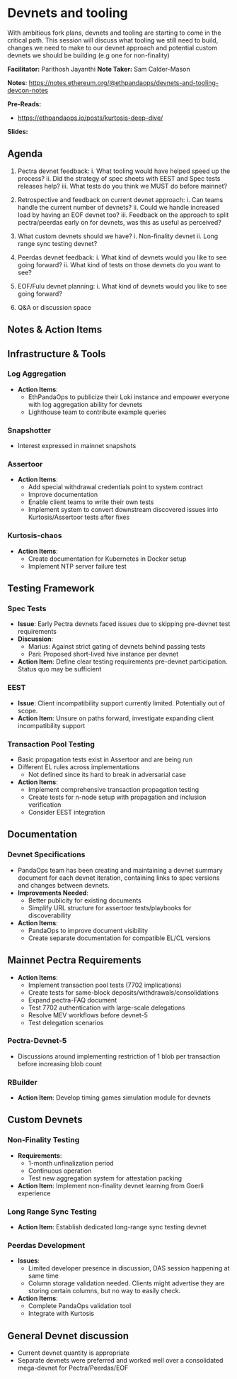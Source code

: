 # Devnets and tooling 

With ambitious fork plans, devnets and tooling are starting to come in the critical path. This session will discuss what tooling we still need to build, changes we need to make to our devnet approach and potential custom devnets we should be building (e.g one for non-finality) 

**Facilitator:** Parithosh Jayanthi
**Note Taker:** Sam Calder-Mason

**Notes**: https://notes.ethereum.org/@ethpandaops/devnets-and-tooling-devcon-notes

**Pre-Reads:** 
- https://ethpandaops.io/posts/kurtosis-deep-dive/

**Slides:** 

## Agenda 
1. Pectra devnet feedback:
    i. What tooling would have helped speed up the process?
    ii. Did the strategy of spec sheets with EEST and Spec tests releases help?
    iii. What tests do you think we MUST do before mainnet?
2. Retrospective and feedback on current devnet approach:
    i. Can teams handle the current number of devnets?
    ii. Could we handle increased load by having an EOF devnet too?
    iii. Feedback on the approach to split pectra/peerdas early on for devnets, was this as useful as perceived?
3. What custom devnets should we have?
    i. Non-finality devnet
    ii. Long range sync testing devnet?
    
4. Peerdas devnet feedback:
    i. What kind of devnets would you like to see going forward? 
    ii. What kind of tests on those devnets do you want to see? 

5. EOF/Fulu devnet planning:
    i. What kind of devnets would you like to see going forward?

6. Q&A or discussion space

## Notes & Action Items 

## Infrastructure & Tools

### Log Aggregation
- **Action Items**:
  - EthPandaOps to publicize their Loki instance and empower everyone with log aggregation ability for devnets
  - Lighthouse team to contribute example queries

### Snapshotter
- Interest expressed in mainnet snapshots

### Assertoor
- **Action Items**:
  - Add special withdrawal credentials point to system contract
  - Improve documentation
  - Enable client teams to write their own tests
  - Implement system to convert downstream discovered issues into Kurtosis/Assertoor tests after fixes

### Kurtosis-chaos
- **Action Items**:
  - Create documentation for Kubernetes in Docker setup
  - Implement NTP server failure test

## Testing Framework

### Spec Tests
- **Issue**: Early Pectra devnets faced issues due to skipping pre-devnet test requirements
- **Discussion**:
  - Marius: Against strict gating of devnets behind passing tests
  - Pari: Proposed short-lived hive instance per devnet
- **Action Item**: Define clear testing requirements pre-devnet participation. Status quo may be sufficient

### EEST
- **Issue**: Client incompatibility support currently limited. Potentially out of scope.
- **Action Item**: Unsure on paths forward, investigate expanding client incompatibility support

### Transaction Pool Testing
 - Basic propagation tests exist in Assertoor and are being run
 - Different EL rules across implementations
     - Not defined since its hard to break in adversarial case
- **Action Items**:
  - Implement comprehensive transaction propagation testing
  - Create tests for n-node setup with propagation and inclusion verification
  - Consider EEST integration

## Documentation

### Devnet Specifications
- PandaOps team has been creating and maintaining a devnet summary document for each devnet iteration, containing links to spec versions and changes between devnets.
- **Improvements Needed**:
  - Better publicity for existing documents
  - Simplify URL structure for assertoor tests/playbooks for discoverability
- **Action Items**: 
    - PandaOps to improve document visibility
    - Create separate documentation for compatible EL/CL versions
## Mainnet Pectra Requirements

- **Action Items**:
  - Implement transaction pool tests (7702 implications)
  - Create tests for same-block deposits/withdrawals/consolidations
  - Expand pectra-FAQ document
  - Test 7702 authentication with large-scale delegations
  - Resolve MEV workflows before devnet-5
  - Test delegation scenarios

### Pectra-Devnet-5
- Discussions around implementing restriction of 1 blob per transaction before increasing blob count

### RBuilder
- **Action Item**: Develop timing games simulation module for devnets

## Custom Devnets

### Non-Finality Testing
- **Requirements**:
  - 1-month unfinalization period
  - Continuous operation
  - Test new aggregation system for attestation packing
- **Action Item**: Implement non-finality devnet learning from Goerli experience

### Long Range Sync Testing
- **Action Item**: Establish dedicated long-range sync testing devnet

### Peerdas Development
- **Issues**:
  - Limited developer presence in discussion, DAS session happening at same time
  - Column storage validation needed. Clients might advertise they are storing certain columns, but no way to easily check.
- **Action Items**:
  - Complete PandaOps validation tool
  - Integrate with Kurtosis

## General Devnet discussion
- Current devnet quantity is appropriate
- Separate devnets were preferred and worked well over a consolidated mega-devnet for Pectra/Peerdas/EOF